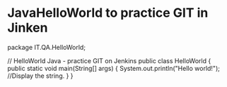 # JavaHelloWorld to practice GIT in Jinken

package IT.QA.HelloWorld;

// HelloWorld Java - practice GIT on Jenkins
public class HelloWorld {
    public static void main(String[] args) {
        System.out.println("Hello world!");  //Display the string.
    }
}


 
